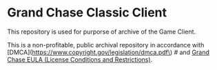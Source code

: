 # Grand Chase Classic Client
This repository is used for purporse of archive of the Game Client.

This is a non-profitable, public archival repository in accordance with [DMCA]\(https://www.copyright.gov/legislation/dmca.pdf\) # and [Grand Chase EULA \(License Conditions and Restrictions\)](http://web.archive.org/web/*/https://store.steampowered.com/eula/985810_eula_0).
